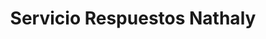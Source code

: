 ---
title: "Servicio Respuestos Nathaly"
url: /la-libertad/servicio-respuestos-nathaly/
shop: Autowerkstatt
---